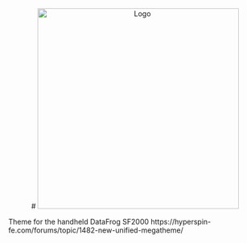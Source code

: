 <p>&nbsp;</p>
<p align="center">
# <img alt="Logo" src="https://i.ibb.co/Tm85sKL/unified-logo-png.png" width="400px">
</p>
Theme for the handheld DataFrog SF2000
https://hyperspin-fe.com/forums/topic/1482-new-unified-megatheme/
